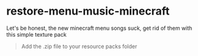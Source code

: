 # restore-menu-music-minecraft
Let's be honest, the new minecraft menu songs suck, get rid of them with this simple texture pack
> Add the .zip file to your resource packs folder
